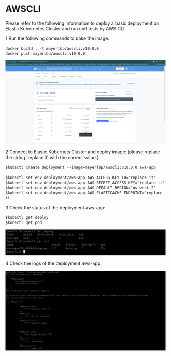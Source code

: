 # AWSCLI

Please refer to the following information to deploy a basic deployment on Elastic Kubernetes Cluster and run unit tests by AWS CLI

1 Run the following commands to bake the image:

    docker build . -t mayerlbp/awscli:v10.0.0
    docker push mayerlbp/awscli:v10.0.0
  
![alt text](https://github.com/mayerll/AWSCLI/blob/main/image/pic5.png?raw=true)

2 Connect to Elastic Kubernets Cluster and deploy image:
(please replace the string 'replace it' with the correct value.)

    $kubectl create deployment --image=mayerlbp/awscli:v10.0.0 aws-app

    $kubectl set env deployment/aws-app AWS_ACCESS_KEY_ID='replace it' 
    $kubectl set env deployment/aws-app AWS_SECRET_ACCESS_KEY='replace it'
    $kubectl set env deployment/aws-app AWS_DEFAULT_REGION='us-west-2' 
    $kubectl set env deployment/aws-app AWS_ELASTICACHE_ENDPOINT='replace it' 
    
3 Check the status of the deployment aws-app:

    $kubectl get deploy
    $kubectl get pod
    
![alt text](https://github.com/mayerll/AWSCLI/blob/main/image/pic6.png?raw=true)

4 Check the logs of the deployment aws-app:

![alt text](https://github.com/mayerll/AWSCLI/blob/main/image/pic7.png?raw=true)
    

